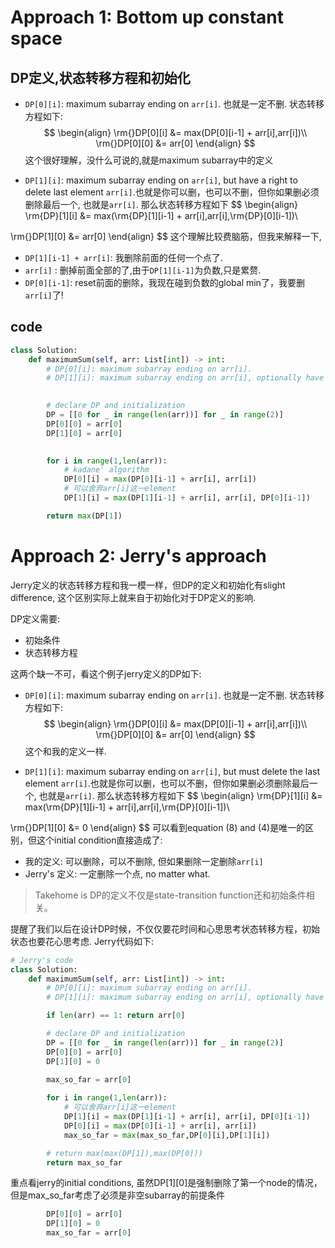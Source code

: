 # Approach 1: Bottom up constant space

## DP定义,状态转移方程和初始化

- `DP[0][i]`: maximum subarray ending on `arr[i]`. 也就是一定不删. 状态转移方程如下:
$$
\begin{align}
\rm{}DP[0][i] &= max(DP[0][i-1] + arr[i],arr[i])\\
\rm{}DP[0][0] &= arr[0]
\end{align}
$$
这个很好理解，没什么可说的,就是maximum subarray中的定义

- `DP[1][i]`: maximum subarray ending on `arr[i]`, but have a right to delete last element `arr[i]`.也就是你可以删，也可以不删，但你如果删必须删除最后一个, 也就是`arr[i]`. 那么状态转移方程如下
$$
\begin{align}
\rm{DP}[1][i] &= max(\rm{DP}[1][i-1] + arr[i],arr[i],\rm{DP}[0][i-1])\\

\rm{}DP[1][0] &= arr[0]
\end{align}
$$
这个理解比较费脑筋，但我来解释一下,
- `DP[1][i-1] + arr[i]`: 我删除前面的任何一个点了.
- `arr[i]` : 删掉前面全部的了,由于`DP[1][i-1]`为负数,只是累赘.
- `DP[0][i-1]`: reset前面的删除，我现在碰到负数的global min了，我要删`arr[i]`了!


## code

```python
class Solution:
    def maximumSum(self, arr: List[int]) -> int:
        # DP[0][i]: maximum subarray ending on arr[i].
        # DP[1][i]: maximum subarray ending on arr[i], optionally have the right to drop the arr[i].

        
        # declare DP and initialization
        DP = [[0 for _ in range(len(arr))] for _ in range(2)]
        DP[0][0] = arr[0]
        DP[1][0] = arr[0]
        

        for i in range(1,len(arr)):
            # kadane' algorithm
            DP[0][i] = max(DP[0][i-1] + arr[i], arr[i])
            # 可以舍弃arr[i]这一element 
            DP[1][i] = max(DP[1][i-1] + arr[i], arr[i], DP[0][i-1])

        return max(DP[1])
```


# Approach 2: Jerry's approach
Jerry定义的状态转移方程和我一模一样，但DP的定义和初始化有slight difference, 这个区别实际上就来自于初始化对于DP定义的影响.

DP定义需要:
- 初始条件
- 状态转移方程

这两个缺一不可，看这个例子jerry定义的DP如下:

- `DP[0][i]`: maximum subarray ending on `arr[i]`. 也就是一定不删. 状态转移方程如下:
$$
\begin{align}
\rm{}DP[0][i] &= max(DP[0][i-1] + arr[i],arr[i])\\
\rm{}DP[0][0] &= arr[0]
\end{align}
$$
这个和我的定义一样.

- `DP[1][i]`: maximum subarray ending on `arr[i]`, but must delete the last element `arr[i]`.也就是你可以删，也可以不删，但你如果删必须删除最后一个, 也就是`arr[i]`. 那么状态转移方程如下
$$
\begin{align}
\rm{DP}[1][i] &= max(\rm{DP}[1][i-1] + arr[i],arr[i],\rm{DP}[0][i-1])\\

\rm{}DP[1][0] &= 0
\end{align}
$$
可以看到equation (8) and (4)是唯一的区别，但这个initial condition直接造成了:
- 我的定义: 可以删除，可以不删除, 但如果删除一定删除`arr[i]`
- Jerry's 定义: 一定删除一个点, no matter what.
 
> Takehome is DP的定义不仅是state-transition function还和初始条件相关。

提醒了我们以后在设计DP时候，不仅仅要花时间和心思思考状态转移方程，初始状态也要花心思考虑. Jerry代码如下:

```python
# Jerry's code 
class Solution:
    def maximumSum(self, arr: List[int]) -> int:
        # DP[0][i]: maximum subarray ending on arr[i].
        # DP[1][i]: maximum subarray ending on arr[i], optionally have the right to drop the arr[i].

        if len(arr) == 1: return arr[0]        

        # declare DP and initialization
        DP = [[0 for _ in range(len(arr))] for _ in range(2)]
        DP[0][0] = arr[0]
        DP[1][0] = 0
        
        max_so_far = arr[0]

        for i in range(1,len(arr)):
            # 可以舍弃arr[i]这一element 
            DP[1][i] = max(DP[1][i-1] + arr[i], arr[i], DP[0][i-1])
            DP[0][i] = max(DP[0][i-1] + arr[i], arr[i])
            max_so_far = max(max_so_far,DP[0][i],DP[1][i])

        # return max(max(DP[1]),max(DP[0]))
        return max_so_far
```

重点看jerry的initial conditions, 虽然DP[1][0]是强制删除了第一个node的情况，但是max_so_far考虑了必须是非空subarray的前提条件

```python
        DP[0][0] = arr[0]
        DP[1][0] = 0
        max_so_far = arr[0]
```